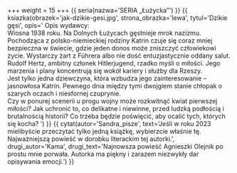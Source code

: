 +++
weight = 15
+++
{{ seria(nazwa='SERIA „Łużycka”') }}
{{ ksiazka(obrazek='jak-dzikie-gesi.jpg', strona_obrazka='lewa', tytul='Dzikie gęsi', opis='
Opis wydawcy:<br/>
Wiosna 1938 roku. Na Dolnych Łużycach gęstnieje mrok nazizmu. Pochodząca z polsko-niemieckiej rodziny Katrin czuje się coraz mniej bezpieczna w świecie, gdzie jeden donos może zniszczyć człowiekowi życie. Wystarczy żart z Führera albo nie dość entuzjastycznie oddany salut. Rudolf Hertz, ambitny członek Hitlerjugend, rzadko myśli o miłości. Jego marzenia i plany koncentrują się wokół kariery i służby dla Rzeszy. <br />Jest tylko jedna dziewczyna, która wzbudza jego zainteresowanie – jasnowłosa Katrin. Pewnego dnia między tymi dwojgiem stanie chłopak o szarych oczach i niesfornej czuprynie.<br/>
Czy w ponurej scenerii u progu wojny może rozkwitnąć kwiat pierwszej miłości? Jak uchronić to, co delikatne i niewinne, przed ludzką podłością i brutalnością historii? Co trzeba będzie poświęcić, aby ocalić tych, których się kocha?
') }}
{{ cytat(autor='Sandra_pisze', text='Jeśli w roku 2023 mielibyście przeczytać tylko jedną książkę, wybierzcie właśnie tę. Najważniejszą powieść w dorobku literackim tej autorki.', drugi_autor='Kama', drugi_text='Najnowsza powieść Agnieszki Olejnik po prostu mnie porwała. Autorka ma piękny i zarazem niezwykły dar opisywania emocji.') }}
